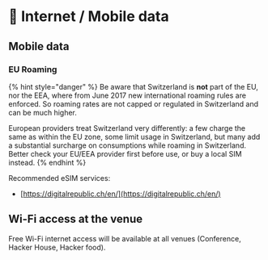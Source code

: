 # 📶 Internet / Mobile data

## Mobile data

### EU Roaming

{% hint style="danger" %}
Be aware that Switzerland is **not** part of the EU, nor the EEA, where from June 2017 new international roaming rules are enforced. So roaming rates are not capped or regulated in Switzerland and can be much higher.

European providers treat Switzerland very differently: a few charge the same as within the EU zone, some limit usage in Switzerland, but many add a substantial surcharge on consumptions while roaming in Switzerland. Better check your EU/EEA provider first before use, or buy a local SIM instead.
{% endhint %}

Recommended eSIM services:

* [https://digitalrepublic.ch/en/](https://digitalrepublic.ch/en/)

## Wi-Fi access at the venue

Free Wi-Fi internet access will be available at all venues (Conference, Hacker House, Hacker food).
